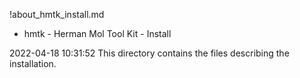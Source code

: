 !about_hmtk_install.md

* hmtk - Herman Mol Tool Kit - Install

2022-04-18 10:31:52
This directory contains the files describing the installation.
